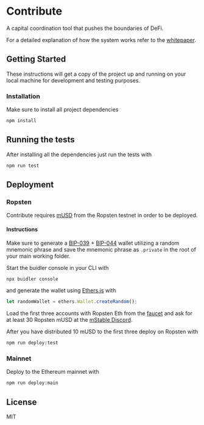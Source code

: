 # Contribute

A capital coordination tool that pushes the boundaries of DeFi.

For a detailed explanation of how the system works refer to the [whitepaper](https://ipfs.io/ipfs/QmPMuKKXTpJ3jQCJ2Eh6cnnUqUGFKXNgUiwAyJ9bcZLtpm).

## Getting Started

These instructions will get a copy of the project up and running on your local machine for development and testing purposes.

### Installation

Make sure to install all project dependencies

```bash
npm install
```

## Running the tests

After installing all the dependencies just run the tests with

```bash
npm run test
```

## Deployment

### Ropsten

Contribute requires [mUSD](https://docs.mstable.org/protocol/deployed-addresses) from the Ropsten testnet in order to be deployed.

#### Instructions

Make sure to generate a [BIP-039](https://github.com/bitcoin/bips/blob/master/bip-0039.mediawiki) + [BIP-044](https://github.com/bitcoin/bips/blob/master/bip-0044.mediawiki) wallet utilizing a random mnemonic phrase and save the mnemonic phrase as `.private` in the root of your main working folder.

Start the buidler console in your CLI with
```bash
npx buidler console
```

and generate the wallet using [Ethers.js](https://docs.ethers.io/v4/index.html) with

```javascript
let randomWallet = ethers.Wallet.createRandom();

```

Load the first three accounts with Ropsten Eth from the [faucet](https://faucet.ropsten.be/) and ask for at least 30 Ropsten mUSD at the [mStable Discord](https://discord.gg/pgCVG7e).

After you have distributed 10 mUSD to the first three deploy on Ropsten with

```bash
npm run deploy:test
```

### Mainnet

Deploy to the Ethereum mainnet with

```bash
npm run deploy:main
```

## License

MIT
